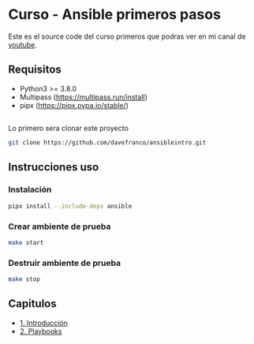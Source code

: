 # Curso - Ansible primeros pasos

Este es el source code del curso primeros que podras ver en mi canal de [youtube](https://www.youtube.com/@DaveOps).

## Requisitos
- Python3 >= 3.8.0 
- Multipass (https://multipass.run/install)
- pipx (https://pipx.pypa.io/stable/)

## 

Lo primero sera clonar este proyecto
```bash
git clone https://github.com/davefranco/ansibleintro.git
```

## Instrucciones uso

### Instalación

```bash
pipx install --include-deps ansible
```

### Crear ambiente de prueba

```bash
make start
```

### Destruir ambiente de prueba

```bash
make stop
```

## Capitulos

- [1. Introducción](./capitulos/1-intro.md)
- [2. Playbooks](./capitulos/2-playbooks.md)


